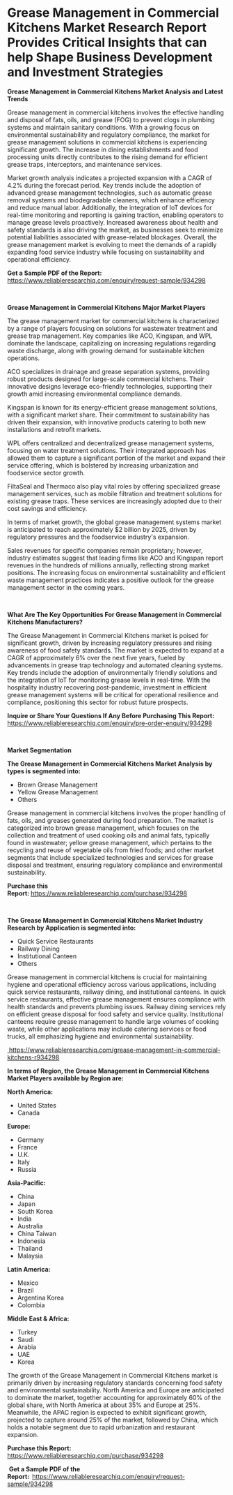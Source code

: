 <p><h1>Grease Management in Commercial Kitchens Market Research Report Provides Critical Insights that can help Shape Business Development and Investment Strategies</h1></p><p><strong>Grease Management in Commercial Kitchens Market Analysis and Latest Trends</strong></p>
<p><p>Grease management in commercial kitchens involves the effective handling and disposal of fats, oils, and grease (FOG) to prevent clogs in plumbing systems and maintain sanitary conditions. With a growing focus on environmental sustainability and regulatory compliance, the market for grease management solutions in commercial kitchens is experiencing significant growth. The increase in dining establishments and food processing units directly contributes to the rising demand for efficient grease traps, interceptors, and maintenance services.</p><p>Market growth analysis indicates a projected expansion with a CAGR of 4.2% during the forecast period. Key trends include the adoption of advanced grease management technologies, such as automatic grease removal systems and biodegradable cleaners, which enhance efficiency and reduce manual labor. Additionally, the integration of IoT devices for real-time monitoring and reporting is gaining traction, enabling operators to manage grease levels proactively. Increased awareness about health and safety standards is also driving the market, as businesses seek to minimize potential liabilities associated with grease-related blockages. Overall, the grease management market is evolving to meet the demands of a rapidly expanding food service industry while focusing on sustainability and operational efficiency.</p></p>
<p><strong>Get a Sample PDF of the Report:&nbsp;</strong> <a href="https://www.reliableresearchiq.com/enquiry/request-sample/934298?utm_campaign=3552&utm_medium=2&utm_source=Github&utm_content=ia&utm_term=18042025&utm_id=grease-management-in-commercial-kitchens">https://www.reliableresearchiq.com/enquiry/request-sample/934298</a></p>
<p>&nbsp;</p>
<p><strong>Grease Management in Commercial Kitchens Major Market Players</strong></p>
<p><p>The grease management market for commercial kitchens is characterized by a range of players focusing on solutions for wastewater treatment and grease trap management. Key companies like ACO, Kingspan, and WPL dominate the landscape, capitalizing on increasing regulations regarding waste discharge, along with growing demand for sustainable kitchen operations.</p><p>ACO specializes in drainage and grease separation systems, providing robust products designed for large-scale commercial kitchens. Their innovative designs leverage eco-friendly technologies, supporting their growth amid increasing environmental compliance demands.</p><p>Kingspan is known for its energy-efficient grease management solutions, with a significant market share. Their commitment to sustainability has driven their expansion, with innovative products catering to both new installations and retrofit markets.</p><p>WPL offers centralized and decentralized grease management systems, focusing on water treatment solutions. Their integrated approach has allowed them to capture a significant portion of the market and expand their service offering, which is bolstered by increasing urbanization and foodservice sector growth.</p><p>FiltaSeal and Thermaco also play vital roles by offering specialized grease management services, such as mobile filtration and treatment solutions for existing grease traps. These services are increasingly adopted due to their cost savings and efficiency.</p><p>In terms of market growth, the global grease management systems market is anticipated to reach approximately $2 billion by 2025, driven by regulatory pressures and the foodservice industry's expansion.</p><p>Sales revenues for specific companies remain proprietary; however, industry estimates suggest that leading firms like ACO and Kingspan report revenues in the hundreds of millions annually, reflecting strong market positions. The increasing focus on environmental sustainability and efficient waste management practices indicates a positive outlook for the grease management sector in the coming years.</p></p>
<p>&nbsp;</p>
<p><strong>What Are The Key Opportunities For Grease Management in Commercial Kitchens Manufacturers?</strong></p>
<p><p>The Grease Management in Commercial Kitchens market is poised for significant growth, driven by increasing regulatory pressures and rising awareness of food safety standards. The market is expected to expand at a CAGR of approximately 6% over the next five years, fueled by advancements in grease trap technology and automated cleaning systems. Key trends include the adoption of environmentally friendly solutions and the integration of IoT for monitoring grease levels in real-time. With the hospitality industry recovering post-pandemic, investment in efficient grease management systems will be critical for operational resilience and compliance, positioning this sector for robust future prospects.</p></p>
<p><strong>Inquire or Share Your Questions If Any Before Purchasing This Report:</strong> <a href="https://www.reliableresearchiq.com/enquiry/pre-order-enquiry/934298?utm_campaign=3552&utm_medium=2&utm_source=Github&utm_content=ia&utm_term=18042025&utm_id=grease-management-in-commercial-kitchens">https://www.reliableresearchiq.com/enquiry/pre-order-enquiry/934298</a></p>
<p>&nbsp;</p>
<p><strong>Market Segmentation</strong></p>
<p><strong>The Grease Management in Commercial Kitchens Market Analysis by types is segmented into:</strong></p>
<p><ul><li>Brown Grease Management</li><li>Yellow Grease Management</li><li>Others</li></ul></p>
<p><p>Grease management in commercial kitchens involves the proper handling of fats, oils, and greases generated during food preparation. The market is categorized into brown grease management, which focuses on the collection and treatment of used cooking oils and animal fats, typically found in wastewater; yellow grease management, which pertains to the recycling and reuse of vegetable oils from fried foods; and other market segments that include specialized technologies and services for grease disposal and treatment, ensuring regulatory compliance and environmental sustainability.</p></p>
<p><strong>Purchase this Report:&nbsp;</strong><a href="https://www.reliableresearchiq.com/purchase/934298?utm_campaign=3552&utm_medium=2&utm_source=Github&utm_content=ia&utm_term=18042025&utm_id=grease-management-in-commercial-kitchens">https://www.reliableresearchiq.com/purchase/934298</a></p>
<p>&nbsp;</p>
<p><strong>The Grease Management in Commercial Kitchens Market Industry Research by Application is segmented into:</strong></p>
<p><ul><li>Quick Service Restaurants</li><li>Railway Dining</li><li>Institutional Canteen</li><li>Others</li></ul></p>
<p><p>Grease management in commercial kitchens is crucial for maintaining hygiene and operational efficiency across various applications, including quick service restaurants, railway dining, and institutional canteens. In quick service restaurants, effective grease management ensures compliance with health standards and prevents plumbing issues. Railway dining services rely on efficient grease disposal for food safety and service quality. Institutional canteens require grease management to handle large volumes of cooking waste, while other applications may include catering services or food trucks, all emphasizing hygiene and environmental sustainability.</p></p>
<p><a href="https://www.reliableresearchiq.com/grease-management-in-commercial-kitchens-r934298?utm_campaign=3552&utm_medium=2&utm_source=Github&utm_content=ia&utm_term=18042025&utm_id=grease-management-in-commercial-kitchens">&nbsp;https://www.reliableresearchiq.com/grease-management-in-commercial-kitchens-r934298</a></p>
<p><strong>In terms of Region, the Grease Management in Commercial Kitchens Market Players available by Region are:</strong></p>
<p>
    <p> <strong> North America: </strong>
        <ul>
            <li>United States</li>
            <li>Canada</li>
        </ul>
        </p> 
    <p> <strong> Europe: </strong>
        <ul>
            <li>Germany</li>
            <li>France</li>
            <li>U.K.</li>
            <li>Italy</li>
            <li>Russia</li>
        </ul>
        </p> 
    <p> <strong> Asia-Pacific: </strong>
        <ul>
            <li>China</li>
            <li>Japan</li>
            <li>South Korea</li>
            <li>India</li>
            <li>Australia</li>
            <li>China Taiwan</li>
            <li>Indonesia</li>
            <li>Thailand</li>
            <li>Malaysia</li>
        </ul>
        </p> 
    <p> <strong> Latin America: </strong>
        <ul>
            <li>Mexico</li>
            <li>Brazil</li>
            <li>Argentina Korea</li>
            <li>Colombia</li>
        </ul>
        </p> 
    <p> <strong> Middle East & Africa: </strong>
        <ul>
            <li>Turkey</li>
            <li>Saudi</li>
            <li>Arabia</li>
            <li>UAE</li>
            <li>Korea</li>
        </ul>
    </p>
    </p>
<p><p>The growth of the Grease Management in Commercial Kitchens market is primarily driven by increasing regulatory standards concerning food safety and environmental sustainability. North America and Europe are anticipated to dominate the market, together accounting for approximately 60% of the global share, with North America at about 35% and Europe at 25%. Meanwhile, the APAC region is expected to exhibit significant growth, projected to capture around 25% of the market, followed by China, which holds a notable segment due to rapid urbanization and restaurant expansion.</p></p>
<p><strong>Purchase this Report: </strong><a href="https://www.reliableresearchiq.com/purchase/934298?utm_campaign=3552&utm_medium=2&utm_source=Github&utm_content=ia&utm_term=18042025&utm_id=grease-management-in-commercial-kitchens">https://www.reliableresearchiq.com/purchase/934298</a></p>
<p>&nbsp;<strong>Get a Sample PDF of the Report:&nbsp;&nbsp;</strong><a href="https://www.reliableresearchiq.com/enquiry/request-sample/934298?utm_campaign=3552&utm_medium=2&utm_source=Github&utm_content=ia&utm_term=18042025&utm_id=grease-management-in-commercial-kitchens">https://www.reliableresearchiq.com/enquiry/request-sample/934298</a></p>
<p><strong></strong></p>
<p><p></p><p></p><p></p></p>